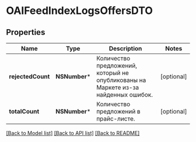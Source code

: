 # OAIFeedIndexLogsOffersDTO

## Properties
Name | Type | Description | Notes
------------ | ------------- | ------------- | -------------
**rejectedCount** | **NSNumber*** | Количество предложений, который не опубликованы на Маркете из-за найденных ошибок. | [optional] 
**totalCount** | **NSNumber*** | Количество предложений в прайс-листе. | [optional] 

[[Back to Model list]](../README.md#documentation-for-models) [[Back to API list]](../README.md#documentation-for-api-endpoints) [[Back to README]](../README.md)


